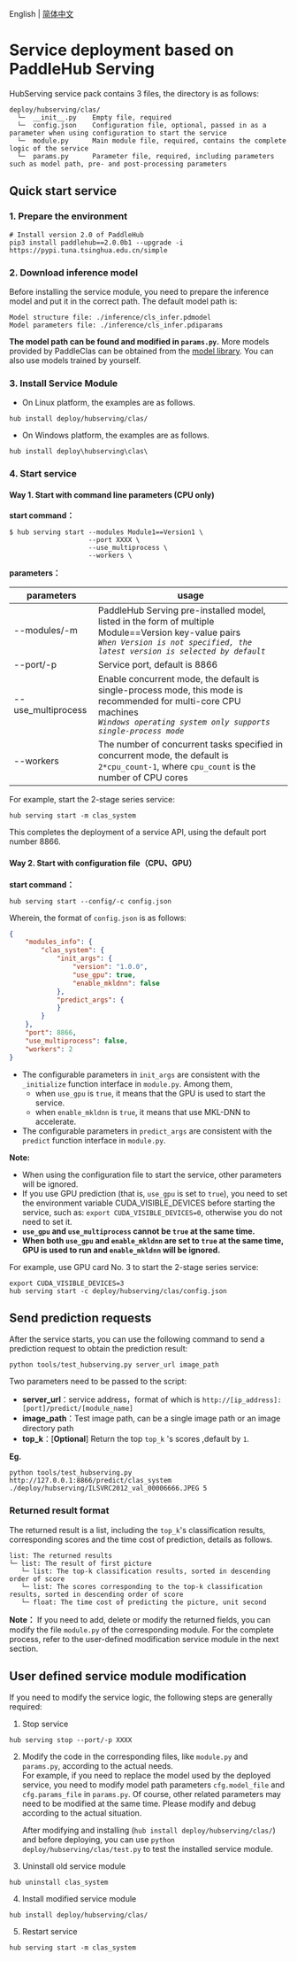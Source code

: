 English | [简体中文](readme.md)

# Service deployment based on PaddleHub Serving  

HubServing service pack contains 3 files, the directory is as follows:  
```
deploy/hubserving/clas/
  └─  __init__.py    Empty file, required
  └─  config.json    Configuration file, optional, passed in as a parameter when using configuration to start the service
  └─  module.py      Main module file, required, contains the complete logic of the service
  └─  params.py      Parameter file, required, including parameters such as model path, pre- and post-processing parameters
```

## Quick start service
### 1. Prepare the environment
```shell
# Install version 2.0 of PaddleHub  
pip3 install paddlehub==2.0.0b1 --upgrade -i https://pypi.tuna.tsinghua.edu.cn/simple
```

### 2. Download inference model
Before installing the service module, you need to prepare the inference model and put it in the correct path. The default model path is:  

```
Model structure file: ./inference/cls_infer.pdmodel
Model parameters file: ./inference/cls_infer.pdiparams
```

**The model path can be found and modified in `params.py`.** More models provided by PaddleClas can be obtained from the [model library](../../docs/en/models/models_intro_en.md). You can also use models trained by yourself.

### 3. Install Service Module

* On Linux platform, the examples are as follows.
```shell
hub install deploy/hubserving/clas/
```

* On Windows platform, the examples are as follows.
```shell
hub install deploy\hubserving\clas\
```

### 4. Start service
#### Way 1. Start with command line parameters (CPU only)

**start command：**  
```shell
$ hub serving start --modules Module1==Version1 \
                    --port XXXX \
                    --use_multiprocess \
                    --workers \
```  
**parameters：**  

|parameters|usage|  
|-|-|  
|--modules/-m|PaddleHub Serving pre-installed model, listed in the form of multiple Module==Version key-value pairs<br>*`When Version is not specified, the latest version is selected by default`*|
|--port/-p|Service port, default is 8866|  
|--use_multiprocess|Enable concurrent mode, the default is single-process mode, this mode is recommended for multi-core CPU machines<br>*`Windows operating system only supports single-process mode`*|
|--workers|The number of concurrent tasks specified in concurrent mode, the default is `2*cpu_count-1`, where `cpu_count` is the number of CPU cores|  

For example, start the 2-stage series service:  
```shell
hub serving start -m clas_system
```  

This completes the deployment of a service API, using the default port number 8866.  

#### Way 2. Start with configuration file（CPU、GPU）
**start command：**  
```shell
hub serving start --config/-c config.json
```  
Wherein, the format of `config.json` is as follows:
```json
{
    "modules_info": {
        "clas_system": {
            "init_args": {
                "version": "1.0.0",
                "use_gpu": true,
                "enable_mkldnn": false
            },
            "predict_args": {
            }
        }
    },
    "port": 8866,
    "use_multiprocess": false,
    "workers": 2
}
```
- The configurable parameters in `init_args` are consistent with the `_initialize` function interface in `module.py`. Among them,
  - when `use_gpu` is `true`, it means that the GPU is used to start the service.
  - when `enable_mkldnn` is `true`, it means that use MKL-DNN to accelerate.
- The configurable parameters in `predict_args` are consistent with the `predict` function interface in `module.py`.

**Note:**  
- When using the configuration file to start the service, other parameters will be ignored.
- If you use GPU prediction (that is, `use_gpu` is set to `true`), you need to set the environment variable CUDA_VISIBLE_DEVICES before starting the service, such as: ```export CUDA_VISIBLE_DEVICES=0```, otherwise you do not need to set it.
- **`use_gpu` and `use_multiprocess` cannot be `true` at the same time.**  
- **When both `use_gpu` and `enable_mkldnn` are set to `true` at the same time, GPU is used to run and `enable_mkldnn` will be ignored.**

For example, use GPU card No. 3 to start the 2-stage series service:
```shell
export CUDA_VISIBLE_DEVICES=3
hub serving start -c deploy/hubserving/clas/config.json
```  

## Send prediction requests
After the service starts, you can use the following command to send a prediction request to obtain the prediction result:  
```shell
python tools/test_hubserving.py server_url image_path
```  

Two parameters need to be passed to the script:
- **server_url**：service address，format of which is
`http://[ip_address]:[port]/predict/[module_name]`  
- **image_path**：Test image path, can be a single image path or an image directory path
- **top_k**：[**Optional**] Return the top `top_k` 's scores ,default by `1`.

**Eg.**
```shell
python tools/test_hubserving.py http://127.0.0.1:8866/predict/clas_system ./deploy/hubserving/ILSVRC2012_val_00006666.JPEG 5
```

### Returned result format
The returned result is a list, including the `top_k`'s classification results, corresponding scores and the time cost of prediction, details as follows.

```
list: The returned results
└─ list: The result of first picture
   └─ list: The top-k classification results, sorted in descending order of score
   └─ list: The scores corresponding to the top-k classification results, sorted in descending order of score
   └─ float: The time cost of predicting the picture, unit second
```

**Note：** If you need to add, delete or modify the returned fields, you can modify the file `module.py` of the corresponding module. For the complete process, refer to the user-defined modification service module in the next section.

## User defined service module modification
If you need to modify the service logic, the following steps are generally required:

1. Stop service
```shell
hub serving stop --port/-p XXXX
```
2. Modify the code in the corresponding files, like `module.py` and `params.py`, according to the actual needs.  
For example, if you need to replace the model used by the deployed service, you need to modify model path parameters `cfg.model_file` and `cfg.params_file` in `params.py`. Of course, other related parameters may need to be modified at the same time. Please modify and debug according to the actual situation.

    After modifying and installing (`hub install deploy/hubserving/clas/`) and before deploying, you can use `python deploy/hubserving/clas/test.py` to test the installed service module.

1. Uninstall old service module
```shell
hub uninstall clas_system
```
4. Install modified service module
```shell
hub install deploy/hubserving/clas/
```
5. Restart service
```shell
hub serving start -m clas_system
```
